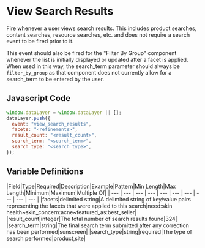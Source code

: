# View Search Results

Fire whenever a user views search results. This includes product searches, content searches, resource searches, etc. and does not require a search event to be fired prior to it. 

This event should also be fired for the "Filter By Group" component whenever the list is initially displayed or updated after a facet is applied. When used in this way, the search_term parameter should always be `filter_by_group` as that component does not currently allow for a search_term to be entered by the user.

## Javascript Code

```js
window.dataLayer = window.dataLayer || [];
dataLayer.push({
  event: "view_search_results",
  facets: "<refinements>",
  result_count: "<result_count>",
  search_term: "<search_term>",
  search_type: "<search_type>",
});
```

## Variable Definitions

|Field|Type|Required|Description|Example|Pattern|Min Length|Max Length|Minimum|Maximum|Multiple Of|
| --- | --- | --- | --- | --- | --- | --- | --- | --- | --- |
|facets|delimited string|A delimited string of key/value pairs representing the facets that were applied to this search|need:skin health~skin_concern:acne~featured_as:best_seller|
|result_count|integer|The total number of search results found|324|
|search_term|string|The final search term submitted after any correction has been performed|sunscreen|
|search_type|string|required|The type of search performed|product,site|
